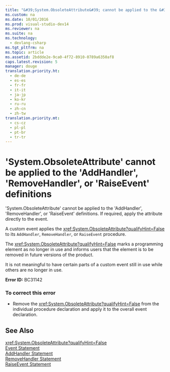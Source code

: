```yaml
---
title: "&#39;System.ObsoleteAttribute&#39; cannot be applied to the &#39;AddHandler&#39;, &#39;RemoveHandler&#39;, or &#39;RaiseEvent&#39; definitions"
ms.custom: na
ms.date: 10/01/2016
ms.prod: visual-studio-dev14
ms.reviewer: na
ms.suite: na
ms.technology: 
  - devlang-csharp
ms.tgt_pltfrm: na
ms.topic: article
ms.assetid: 2bddde2e-9ca0-4f72-8910-0789a6350af8
caps.latest.revision: 5
manager: douge
translation.priority.ht: 
  - de-de
  - es-es
  - fr-fr
  - it-it
  - ja-jp
  - ko-kr
  - ru-ru
  - zh-cn
  - zh-tw
translation.priority.mt: 
  - cs-cz
  - pl-pl
  - pt-br
  - tr-tr
---
```

# &#39;System.ObsoleteAttribute&#39; cannot be applied to the &#39;AddHandler&#39;, &#39;RemoveHandler&#39;, or &#39;RaiseEvent&#39; definitions
'System.ObsoleteAttribute' cannot be applied to the 'AddHandler', 'RemoveHandler', or 'RaiseEvent' definitions. If required, apply the attribute directly to the event.  
  
 A custom event applies the <xref:System.ObsoleteAttribute?qualifyHint=False> to its `AddHandler`, `RemoveHandler`, or `RaiseEvent` procedure.  
  
 The <xref:System.ObsoleteAttribute?qualifyHint=False> marks a programming element as no longer in use and informs users that the element is to be removed in future versions of the product.  
  
 It is not meaningful to have certain parts of a custom event still in use while others are no longer in use.  
  
 **Error ID:** BC31142  
  
### To correct this error  
  
-   Remove the <xref:System.ObsoleteAttribute?qualifyHint=False> from the individual procedure declaration and apply it to the overall event declaration.  
  
## See Also  
 <xref:System.ObsoleteAttribute?qualifyHint=False>   
 [Event Statement](../Topic/Event%20Statement.md)   
 [AddHandler Statement](../Topic/AddHandler%20Statement.md)   
 [RemoveHandler Statement](../Topic/RemoveHandler%20Statement.md)   
 [RaiseEvent Statement](../Topic/RaiseEvent%20Statement.md)